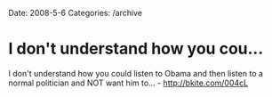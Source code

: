 Date: 2008-5-6
Categories: /archive

# I don't understand how you cou...

I don't understand how you could listen to Obama and then listen to a normal politician and NOT want him to... - http://bkite.com/004cL
